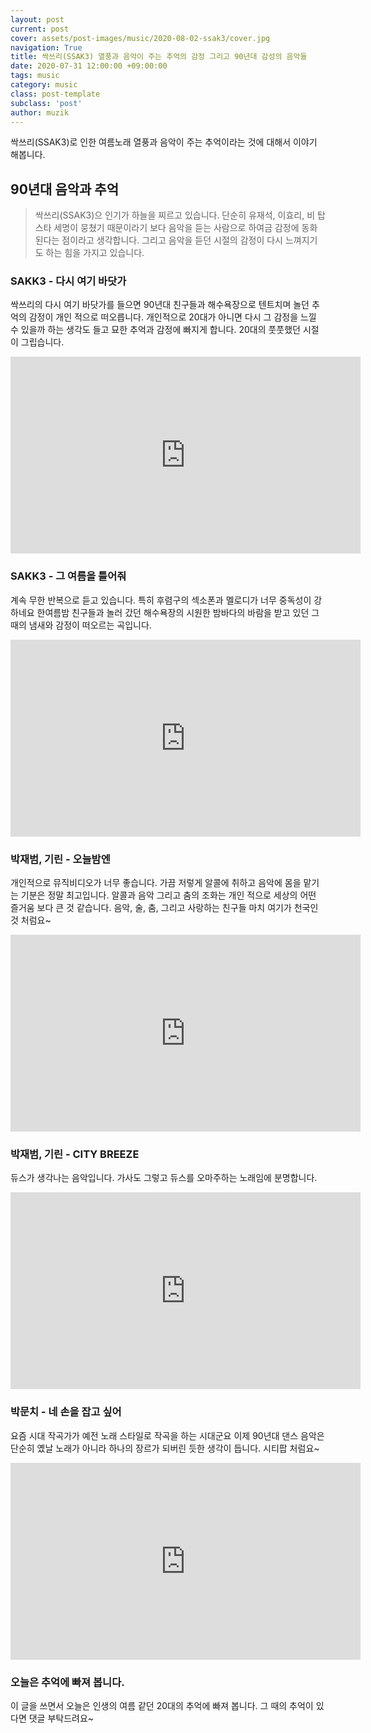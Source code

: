 ```yaml
---
layout: post
current: post
cover: assets/post-images/music/2020-08-02-ssak3/cover.jpg
navigation: True
title: 싹쓰리(SSAK3) 열풍과 음악이 주는 추억의 감정 그리고 90년대 감성의 음악들
date: 2020-07-31 12:00:00 +09:00:00
tags: music
category: music
class: post-template
subclass: 'post'
author: muzik
---
```


싹쓰리(SSAK3)로 인한 여름노래 열풍과 음악이 주는 추억이라는 것에 대해서 이야기 해봅니다.

## 90년대 음악과 추억 
> 싹쓰리(SSAK3)으 인기가 하늘을 찌르고 있습니다. 단순히 유재석, 이효리, 비 탑스타 세명이 뭉쳤기 때문이라기 보다 음악을 듣는 사람으로 하여금
감정에 동화된다는 점이라고 생각합니다. 그리고 음악을 듣던 시절의 감정이 다시 느껴지기도 하는 힘을 가지고 있습니다.

### SAKK3 - 다시 여기 바닷가
싹쓰리의 다시 여기 바닷가를 들으면 90년대 친구들과 해수욕장으로 텐트치며 놀던 추억의 감정이 개인 적으로 떠오릅니다. 개인적으로 20대가 아니면
다시 그 감정을 느낄 수 있을까 하는 생각도 들고 묘한 추억과 감정에 빠지게 합니다. 20대의 풋풋했던 시절이 그립습니다.
<iframe width="560" height="315" src="https://www.youtube.com/embed/ESKfHHtiSjs" frameborder="0" allow="accelerometer; autoplay; encrypted-media; gyroscope; picture-in-picture" allowfullscreen></iframe>

### SAKK3 - 그 여름을 틀어줘
계속 무한 반복으로 듣고 있습니다. 특히 후렴구의 섹소폰과 멜로디가 너무 중독성이 강하네요 한여름밤 친구들과 놀러 갔던 해수욕장의 시원한 밤바다의 바람을 받고 있던 그때의 냄새와 감정이 떠오르는 곡입니다.
<iframe width="560" height="315" src="https://www.youtube.com/embed/kNUnHas4yTU" frameborder="0" allow="accelerometer; autoplay; encrypted-media; gyroscope; picture-in-picture" allowfullscreen></iframe>

### 박재범, 기린 - 오늘밤엔
개인적으로 뮤직비디오가 너무 좋습니다. 가끔 저렇게 알콜에 취하고 음악에 몸을 맡기는 기분은 정말 최고입니다. 알콜과 음악 그리고 춤의 조화는
개인 적으로 세상의 어떤 즐거움 보다 큰 것 같습니다. 음악, 술, 춤, 그리고 사랑하는 친구들 마치 여기가 천국인 것 처럼요~
<iframe width="560" height="315" src="https://www.youtube.com/embed/IAtQk2kum4o" frameborder="0" allow="accelerometer; autoplay; encrypted-media; gyroscope; picture-in-picture" allowfullscreen></iframe>

### 박재범, 기린 - CITY BREEZE
듀스가 생각나는 음악입니다. 가사도 그렇고 듀스를 오마주하는 노래임에 분명합니다.
<iframe width="560" height="315" src="https://www.youtube.com/embed/Chgq1SWxa5Q" frameborder="0" allow="accelerometer; autoplay; encrypted-media; gyroscope; picture-in-picture" allowfullscreen></iframe>

### 박문치 - 네 손을 잡고 싶어
요즘 시대 작곡가가 예전 노래 스타일로 작곡을 하는 시대군요 이제 90년대 댄스 음악은 단순히 옜날 노래가 아니라 하나의 장르가 되버린 듯한 생각이
듭니다. 시티팝 처럼요~
<iframe width="560" height="315" src="https://www.youtube.com/embed/ZvtzcQJaYJQ" frameborder="0" allow="accelerometer; autoplay; encrypted-media; gyroscope; picture-in-picture" allowfullscreen></iframe>

### 오늘은 추억에 빠져 봅니다.
이 글을 쓰면서 오늘은 인생의 여름 같던 20대의 추억에 빠져 봅니다. 그 때의 추억이 있다면 댓글 부탁드려요~
